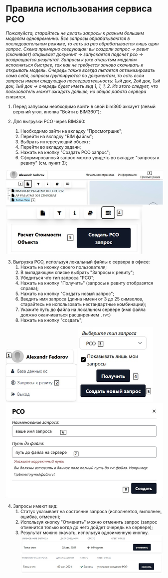 # Правила использования сервиса РСО

_Пожалуйста, старайтесь не делать запросы к разным большим моделям одновременно. Все запросы обрабатываются в последовательном режиме, то есть за раз обрабатывается лишь один запрос. Схема примерно следующая: вы создали запрос -> ревит (скачивает) открывает документ -> запускается подсчет рсо -> возвращается результат. Запросы к уже открытым моделям исполняться быстрее, так как не требуется заново скачивать и открывать модель. Очередь также всегда пытается оптимизировать сама себя, запросы группируются по документам, то есть если запросы имели следующую последовательность: 1ый док, 2ой док, 1ый док, 1ый док -> очередь будет иметь вид 1, 1, 1, 2. Из этого следует, что пользователь может ожидать дольше, но общая работа сервера снизится._

1. Перед запуском необходимо войти в свой bim360 аккаунт (левый верхний угол, кнопка "Войти в BIM360");

2. Для выгрузки РСО через BIM360:
   1. Необходимо зайти на вкладку "Просмотрщик";
   2. Перейти на вкладку "BIM файлы";
   3. Выбрать интересующий объект;
   4. Перейти во вкладку задачи;
   5. Нажать на кнопку "Создать РСО запрос";
   6. Сформированный запрос можно увидеть во вкладке "запросы к ревиту" (см. пункт 3);

![pco.bim.1](pics/bim360.rso.jpg)
![pco.bim.2](pics/bim360.rso.2.jpg)

3. Выгрузка РСО, используя локальный файлы с сервера в офисе:
   1. Нажать на иконку своего пользователя;
   2. В выпадающем списке выбрать "Запросы к ревиту";
   3. Убедиться что тип запроса "РСО";
   4. Нажать на кнопку "Получить" (запросы к ревиту отобразятся справа);
   5. Нажать на кнопку "Создать новый запрос";
   6. Введить имя запроса (длина имени от 3 до 25 символов, старайтесь не использовать нестандартные комбинации);
   7. Укажите путь до файла на локальном сервере (имя файла должно оканчиваться расширением `.rvt`)
   8. Нажать на кнопку "создать";

![pco.local.1](pics/rso.local.1.jpg)
![pco.local.2](pics/rso.local.2.jpg)
![pco.local.3](pics/rso.local.3.jpg)

4. Запросы имеют вид:
    1. Статус указывает на состояние запроса (исполняется, выполнен, ошибка, отменен);
    2. Используя кнопку "Отменить" можно отменить запрос (запрос отменится только когда до него дойдет очередь на сервере);
    3. Результат можно скачать, используя одноименную кнопку.
    ![pco.requests](pics/rso.requests.jpg)

